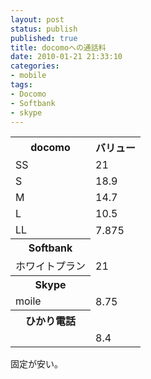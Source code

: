 ```yaml
---
layout: post
status: publish
published: true
title: docomoへの通話料
date: 2010-01-21 21:33:10
categories:
- mobile
tags:
- Docomo
- Softbank
- skype
---
```

<table>
<tbody>
<tr>
<th>docomo</th>
<th>バリュー</th>
</tr>
<tr>
<td>SS</td>
<td>21</td>
</tr>
<tr>
<td>S</td>
<td>18.9</td>
</tr>
<tr>
<td>M</td>
<td>14.7</td>
</tr>
<tr>
<td>L</td>
<td>10.5</td>
</tr>
<tr>
<td>LL</td>
<td>7.875</td>
</tr>
<tr>
<th>Softbank</th>
<td></td>
</tr>
<tr>
<td>ホワイトプラン</td>
<td>21</td>
</tr>
<tr>
<th>Skype</th>
<td></td>
</tr>
<tr>
<td>moile</td>
<td>8.75</td>
</tr>
<tr>
<th>ひかり電話</th>
<td></td>
</tr>
<tr>
<td></td>
<td>8.4</td>
</tr>
</tbody>
</table>
固定が安い。
